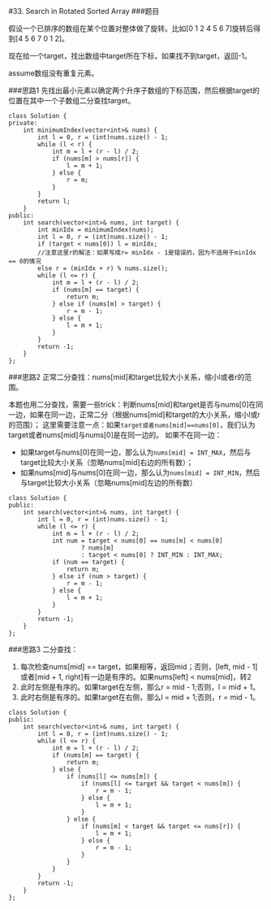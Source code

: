 #33. Search in Rotated Sorted Array
###题目

假设一个已排序的数组在某个位置对整体做了旋转。比如[0 1 2 4 5 6 7]旋转后得到[4 5 6 7 0 1 2]。

现在给一个target，找出数组中target所在下标，如果找不到target，返回-1。

assume数组没有重复元素。

###思路1
先找出最小元素以确定两个升序子数组的下标范围，然后根据target的位置在其中一个子数组二分查找target。
```
class Solution {
private:
    int minimumIndex(vector<int>& nums) {
        int l = 0, r = (int)nums.size() - 1;
        while (l < r) {
            int m = l + (r - l) / 2;
            if (nums[m] > nums[r]) {
                l = m + 1;
            } else {
                r = m;
            }
        }
        return l;
    }
public:
    int search(vector<int>& nums, int target) {
        int minIdx = minimumIndex(nums);
        int l = 0, r = (int)nums.size() - 1;
        if (target < nums[0]) l = minIdx;
        //注意这里r的解法：如果写成r= minIdx - 1是错误的，因为不适用于minIdx == 0的情况
        else r = (minIdx + r) % nums.size();
        while (l <= r) {
            int m = l + (r - l) / 2;
            if (nums[m] == target) {
                return m;
            } else if (nums[m] > target) {
                r = m - 1;
            } else {
                l = m + 1;
            }
        }
        return -1;
    }
};
```

###思路2
正常二分查找：nums[mid]和target比较大小关系，缩小l或者r的范围。

本题也用二分查找，需要一些trick：判断nums[mid]和target是否与nums[0]在同一边，如果在同一边，正常二分（根据nums[mid]和target的大小关系，缩小l或r的范围）；
这里需要注意一点：如果`target或者nums[mid]==nums[0]`，我们认为target或者nums[mid]与nums[0]是在同一边的。
如果不在同一边：

- 如果target与nums[0]在同一边，那么认为`nums[mid] = INT_MAX`，然后与target比较大小关系（忽略nums[mid]右边的所有数）；
- 如果nums[mid]与nums[0]在同一边，那么认为`nums[mid] = INT_MIN`，然后与target比较大小关系（忽略nums[mid]左边的所有数）

```
class Solution {
public:
    int search(vector<int>& nums, int target) {
        int l = 0, r = (int)nums.size() - 1;
        while (l <= r) {
            int m = l + (r - l) / 2;
            int num = target < nums[0] == nums[m] < nums[0]
                    ? nums[m]
                    : target < nums[0] ? INT_MIN : INT_MAX;
            if (num == target) {
                return m;
            } else if (num > target) {
                r = m - 1;
            } else {
                l = m + 1;
            }
        }
        return -1;
    }
};
```

###思路3
二分查找：

1. 每次检查nums[mid] == target，如果相等，返回mid；否则，[left, mid - 1]或者[mid + 1, right]有一边是有序的。如果nums[left] < nums[mid]，转2
2. 此时左侧是有序的。如果target在左侧，那么r = mid - 1;否则，l = mid + 1。
3. 此时右侧是有序的。如果target在右侧，那么l = mid + 1;否则，r = mid - 1。

```
class Solution {
public:
    int search(vector<int>& nums, int target) {
        int l = 0, r = (int)nums.size() - 1;
        while (l <= r) {
            int m = l + (r - l) / 2;
            if (nums[m] == target) {
                return m;
            } else {
                if (nums[l] <= nums[m]) {
                    if (nums[l] <= target && target < nums[m]) {
                        r = m - 1;
                    } else {
                        l = m + 1;
                    }
                } else {
                    if (nums[m] < target && target <= nums[r]) {
                        l = m + 1;
                    } else {
                        r = m - 1;
                    }
                }
            }
        }
        return -1;
    }
};
```
